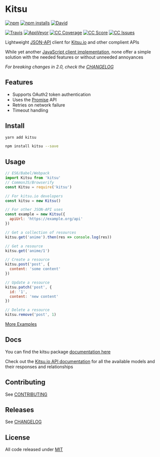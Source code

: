 # Kitsu

[![npm]][1]
[![npm installs]][1]
[![David]][7]

[![Travis]][2]
[![AppVeyor]][3]
[![CC Coverage]][4]
[![CC Score]][5]
[![CC Issues]][6]

Lightweight [JSON-API][15] client for [Kitsu.io][KITSU] and other complient APIs

While yet another [JavaScript client implementation][14], none offer a simple
solution with the needed features or without unneeded annoyances

*For breaking changes in 2.0, check the [CHANGELOG][16]*

## Features

- Supports OAuth2 token authentication
- Uses the [Promise][10] API
- Retries on network failure
- Timeout handling

## Install

```bash
yarn add kitsu
```

```bash
npm install kitsu --save
```

## Usage

```javascript
// ES6/Babel/Webpack
import Kitsu from 'kitsu'
// CommonJS/Browserify
const Kitsu = require('kitsu')

// For kitsu.io developers
const kitsu = new Kitsu()

// For other JSON-API uses
const example = new Kitsu({
  apiUrl: 'https://example.org/api'
})

// Get a collection of resources
kitsu.get('anime').then(res => console.log(res))

// Get a resource
kitsu.get('anime/1')

// Create a resource
kitsu.post('post', {
  content: 'some content'
})

// Update a resource
kitsu.patch('post', {
  id: '1',
  content: 'new content'
})

// Delete a resource
kitsu.remove('post', 1)
```

[More Examples][11]

## Docs

You can find the kitsu package [documentation here][13]

Check out the [Kitsu.io API documentation][12] for all the available
models and their responses and relationships

## Contributing

See [CONTRIBUTING]

## Releases

See [CHANGELOG]

## License

All code released under [MIT]

[KITSU]:https://kitsu.io
[CHANGELOG]:https://github.com/wopian/kitsu-inactivity-pruner/blob/master/CHANGELOG.md
[CONTRIBUTING]:https://github.com/wopian/kitsu-inactivity-pruner/blob/master/CONTRIBUTING.md
[MIT]:https://github.com/wopian/kitsu-inactivity-pruner/blob/master/LICENSE.md

[npm]:https://img.shields.io/npm/v/kitsu.svg?style=flat-square
[npm installs]:https://img.shields.io/npm/dt/kitsu.svg?style=flat-square
[Travis]:https://img.shields.io/travis/wopian/kitsu/master.svg?style=flat-square&label=linux%20%26%20macOS
[CC Coverage]:https://img.shields.io/codeclimate/coverage/github/wopian/kitsu.svg?style=flat-square
[CC Score]:https://img.shields.io/codeclimate/github/wopian/kitsu.svg?style=flat-square
[CC Issues]:https://img.shields.io/codeclimate/issues/github/wopian/kitsu.svg?style=flat-square
[David]:https://img.shields.io/david/wopian/kitsu.svg?style=flat-square
[AppVeyor]:https://img.shields.io/appveyor/ci/wopian/kitsu/master.svg?style=flat-square&label=windows
[1]:https://www.npmjs.com/package/kitsu
[2]:https://travis-ci.org/wopian/kitsu
[3]:https://ci.appveyor.com/project/wopian/kitsu
[4]:https://codeclimate.com/github/wopian/kitsu/coverage
[5]:https://codeclimate.com/github/wopian/kitsu
[6]:https://codeclimate.com/github/wopian/kitsu/issues
[7]:https://david-dm.org/wopian/kitsu
[8]:https://github.com/wopian/kitsu/blob/master/CHANGELOG.md
[9]:https://github.com/wopian/kitsu/blob/master/LICENSE.md
[10]:https://developer.mozilla.org/en-US/docs/Web/JavaScript/Guide/Using_promises
[11]:https://github.com/wopian/kitsu/tree/master/example
[12]:https://docs.kitsu.apiary.io
[13]:https://github.com/wopian/kitsu/tree/master/DOCS.md
[14]:http://jsonapi.org/implementations/#client-libraries-javascript
[15]:http://jsonapi.org
[16]:https://github.com/wopian/kitsu/blob/master/CHANGELOG.md#breaking-changes
